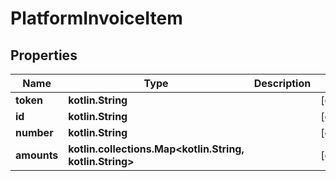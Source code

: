 
# PlatformInvoiceItem

## Properties
Name | Type | Description | Notes
------------ | ------------- | ------------- | -------------
**token** | **kotlin.String** |  |  [optional]
**id** | **kotlin.String** |  |  [optional]
**number** | **kotlin.String** |  |  [optional]
**amounts** | **kotlin.collections.Map&lt;kotlin.String, kotlin.String&gt;** |  |  [optional]




